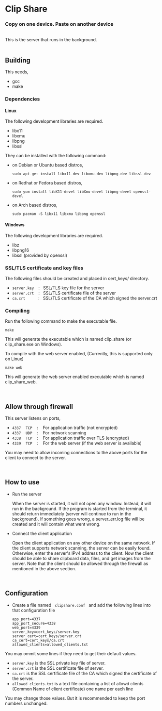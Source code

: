 # Clip Share
### Copy on one device. Paste on another device

<br>
This is the server that runs in the background.
<br>
<br>

## Building
This needs,
* gcc
* make

### Dependencies
#### Linux
The following development libraries are required.
* libx11
* libxmu
* libpng
* libssl

They can be installed with the following command:

* on Debian or Ubuntu based distros,

      sudo apt-get install libx11-dev libxmu-dev libpng-dev libssl-dev

* on Redhat or Fedora based distros,

      sudo yum install libX11-devel libXmu-devel libpng-devel openssl-devel

* on Arch based distros,

      sudo pacman -S libx11 libxmu libpng openssl

#### Windows
The following development libraries are required.
* libz
* libpng16
* libssl (provided by openssl)

### SSL/TLS certificate and key files
The following files should be created and placed in cert_keys/ directory.
* ``server.key`` &ensp; : &nbsp; SSL/TLS key file for the server
* ``server.crt`` &ensp; : &nbsp; SSL/TLS certificate file of the server
* ``ca.crt`` &emsp;&emsp;&ensp; : &nbsp; SSL/TLS certificate of the CA which signed the server.crt

### Compiling
Run the following command to make the executable file.

    make

This will generate the executable which is named clip_share (or clip_share.exe on Windows).

To compile with the web server enabled, (Currently, this is supported only on Linux)

    make web

This will generate the web server enabled executable which is named clip_share_web.

<br>

## Allow through firewall
This server listens on ports,

* ``4337`` &nbsp;&nbsp; ``TCP`` &nbsp;&nbsp; : &nbsp;&nbsp; For application traffic (not encrypted)
* ``4337`` &nbsp;&nbsp; ``UDP`` &nbsp;&nbsp; : &nbsp;&nbsp; For network scanning
* ``4338`` &nbsp;&nbsp; ``TCP`` &nbsp;&nbsp; : &nbsp;&nbsp; For application traffic over TLS (encrypted)
* ``4339`` &nbsp;&nbsp; ``TCP`` &nbsp;&nbsp; : &nbsp;&nbsp; For the web server (if the web server is available)

You may need to allow incoming connections to the above ports for the client to connect to the server.

<br>

## How to use
* Run the server

    When the server is started, it will not open any window. Instead, it will run in the background.
    If the program is started from the terminal, it should return immediately (server will continue to run in the background).
    If something goes wrong, a server_err.log file will be created and it will contain what went wrong.

* Connect the client application

    Open the client application on any other device on the same network.
    If the client supports network scanning, the server can be easily found. Otherwise, enter the server's IPv4 address to the client.
    Now the client should be able to share clipboard data, files, and get images from the server.
    Note that the client should be allowed through the firewall as mentioned in the above section.

<br>

## Configuration
* Create a file named &nbsp; ``clipshare.conf`` &nbsp; and add the following lines into that configuration file

      app_port=4337
      app_port_secure=4338
      web_port=4339
      server_key=cert_keys/server.key
      server_cert=cert_keys/server.crt
      ca_cert=cert_keys/ca.crt
      allowed_clients=allowed_clients.txt

You may ommit some lines if they need to get their default values.

* ``server.key`` is the SSL private key file of server.
* ``server.crt`` is the SSL certificate file of server.
* ``ca.crt`` is the SSL certificate file of the CA which signed the certificate of the server.
* ``allowed_clients.txt`` is a text file containing a list of allowd clients (Common Name of client certificate) one name per each line

You may change those values. But it is recommended to keep the port numbers unchanged.